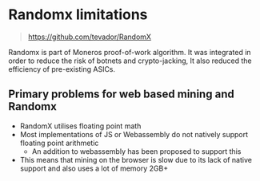 # Randomx limitations
> https://github.com/tevador/RandomX

Randomx is part of Moneros proof-of-work algorithm.
It was integrated in order to reduce the risk of botnets and crypto-jacking, It also reduced the efficiency of pre-existing ASICs.
## Primary problems for web based mining and Randomx
- RandomX utilises floating point math
- Most implementations of JS or Webassembly do not natively support floating point arithmetic
  - An addition to webassembly has been proposed to support this
- This means that mining on the browser is slow due to its lack of native support and also uses a lot of memory 2GB+

